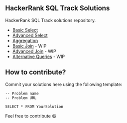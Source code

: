## HackerRank SQL Track Solutions
HackerRank SQL Track solutions repository.

* [Basic Select](https://github.com/vnbrs/hackerrank-sql/tree/master/basic-select)
* [Advanced Select](https://github.com/vnbrs/hackerrank-sql/tree/master/advanced-select)
* [Aggregation](https://github.com/vnbrs/hackerrank-sql/tree/master/aggregation)
* [Basic Join](#) - WIP
* [Advanced Join](#) - WIP
* [Alternative Queries](#) - WIP

## How to contribute?
Commit your solutions here using the following template:

```
-- Problem name
-- Problem URL
 
SELECT * FROM YourSolution
```

Feel free to contribute 😃